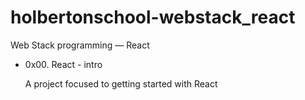 # holbertonschool-webstack_react
Web Stack programming ― React

 * 0x00. React - intro

    A project focused to getting started with React
